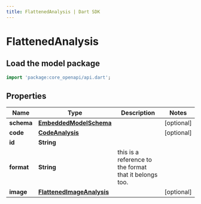 ```yaml
---
title: FlattenedAnalysis | Dart SDK
---
```


# FlattenedAnalysis

## Load the model package
```dart
import 'package:core_openapi/api.dart';
```

## Properties
Name | Type | Description | Notes
------------ | ------------- | ------------- | -------------
**schema** | [**EmbeddedModelSchema**](EmbeddedModelSchema) |  | [optional] 
**code** | [**CodeAnalysis**](CodeAnalysis) |  | [optional] 
**id** | **String** |  | 
**format** | **String** | this is a reference to the format that it belongs too. | 
**image** | [**FlattenedImageAnalysis**](FlattenedImageAnalysis) |  | [optional] 




